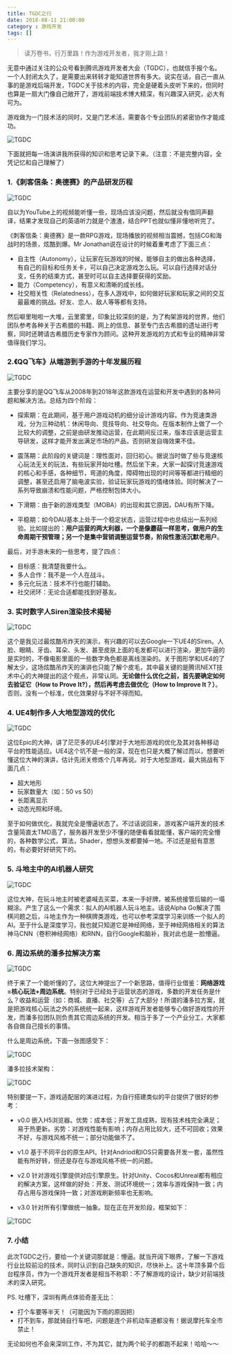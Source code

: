 ```yaml
---
title: TGDC之行
date: 2018-08-11 21:00:00
category : 游戏开发
tags: []
---
```


> 读万卷书，行万里路！作为游戏开发者，我才刚上路！

无意中通过关注的公众号看到腾讯游戏开发者大会（TGDC），也就信手报个名。一个人封闭太久了，是需要出来转转才能知道世界有多大。说实在话，自己一直从事的是游戏后端开发，TGDC关于技术的内容，完全是硬着头皮听下来的，但同时也算是一扇大门像自己敞开了，游戏前端技术博大精深，有兴趣深入研究，必大有可为。

游戏做为一门技术活的同时，又是门艺术活，需要各个专业团队的紧密协作才能成功。

![TGDC](/images/tgdc-0.jpeg)

下面就把每一场演讲我所获得的知识和思考记录下来。（注意：不是完整内容，全凭记忆和自己理解了）

<!--more-->
### 1.《刺客信条：奥德赛》的产品研发历程

![TGDC](/images/tgdc-1.jpeg)

自以为YouTube上的视频能听懂一些，现场应该没问题，然后就没有借同声翻译，结果才发现自己的英语听力就是个渣渣，结合PPT也就似懂非懂地听完了。

《刺客信条：奥德赛》是一款RPG游戏，现场播放的视频相当震撼，包括CG和海战时的场景，炫酷到爆。Mr Jonathan说在设计的时候着重考虑了下面三点：

 - 自主性（Autonomy），让玩家在玩游戏的时候，能够自主的做出各种选择，有自己的目标和任务关卡，可以自己决定游戏怎么玩。可以自行选择对话分支，任务的结束方式，甚至时可以自主选择要获得的奖励。
 - 能力（Competency），有意义和清晰的成长线。
 - 社交相关性（Relatedness），在多人游戏中，如何做好玩家和玩家之间的交互最最难的挑战。好友、恋人、敌人等等都有支持。

然后噼里啪啦一大堆，云里雾里，印象比较深刻的是，为了构架游戏的世界，他们团队参考各种关于古希腊的书籍、网上的信息、甚至专门去古希腊的遗址进行考察，同时还聘请古希腊历史专家作为顾问。这种开发游戏的方式和专业的精神非常值得我们学习。

### 2.《QQ飞车》从端游到手游的十年发展历程

![TGDC](/images/tgdc-2.jpeg)

主要分享的是QQ飞车从2008年到2018年这款游戏在运营和开发中遇到的各种问题和解决方法。总结为四个阶段：

- 探索期：在此期间，基于用户游戏动机的细分设计游戏内容。作为竞速类游戏，分为三种动机：休闲导向、竞技导向、社交导向。在版本制作上做了一个比较大的调整，之前是由研发推动运营，在此期间反过来，版本应该是运营主导研发，这样才能开发出满足市场的产品，否则研发自嗨效果不佳。

- 震荡期：此阶段的关键词是：理性面对，回归初心。据说当时做了些与竞速核心玩法无关的玩法，有些玩家开始吐槽。然后坐下来，大家一起探讨竞速游戏的核心和手感，各种细节，弯道的角度，障碍物出现的时间等等都进行精细的调整，甚至还启用了脑电波实验，验证玩家玩游戏的情绪体验。同时解决了一系列导致崩溃和性能问题，严格控制包体大小。

- 下滑期：由于新的游戏类型（MOBA）的出现和其它原因，DAU有所下降。
- 平稳期：如今DAU基本上处于一个稳定状态，运营过程中也总结出一系列经验。比如提出的：**用户运营的两大利器，一个是像蘑菇一样思考，做用户的生命周期干预管理；另一个是集中营销调整运营节奏，阶段性激活沉默老用户**。

最后，对手游未来的一些思考，提了四点：
- 目标感：我清楚我要什么。
- 多人合作：我不是一个人在战斗。
- 多元化玩法：技术不行也能打辅助。
- 社交闭环：无论合适都能找到好基友。

### 3. 实时数字人Siren渲染技术揭秘

![TGDC](/images/tgdc-tech-1.jpeg)

这个是我见过最炫酷吊炸天的演示，有兴趣的可以去Google一下UE4的Siren。人脸、眼睛、牙齿、耳朵、头发、甚至皮肤上面的毛发都可以进行渲染，更加牛逼的是实时的，不像电影里面的一些数字角色都是离线渲染的。关于图形学和UE4的了解太少，这场炫酷吊炸天的演讲也只能了解个皮毛，其中最关键的是腾讯NEXT技术中心的大神提出的这个观点，非常认同。**无论做什么优化之前，首先要确定如何去验证它（How to Prove It?），然后再考虑去做优化（How to Improve It？）**。否则，没有一个标准，优化效果好与不好不得而知。

### 4. UE4制作多人大地型游戏的优化

![TGDC](/images/tgdc-tech-2.jpeg)

这位Epic的大神，讲了茫茫多的UE4引擎对于大地形游戏的优化及其对各种移动平台的性能适应。UE4这个坑不是一般的深，现在也只是大概了解过而以，想要听懂这位大神的演讲，估计先闭关修炼个几年再说。对于大地型游戏，最大挑战有下面几点：
- 超大地形
- 玩家数量大（如：50 vs 50）
- 长距离显示
- 动态光照和环境。

至于如何做优化，我就完全是懵逼状态了。不过话说回来，游戏客户端开发的技术含量简直太TMD高了，服务器开发至少不懂的随便看看就能懂，客户端的完全懵的，各种数学公式，算法，Shader，想想头发都要掉一地。不过还是挺有意思的，有必要好好研究下的。

### 5. 斗地主中的AI机器人研究

![TGDC](/images/tgdc-tech-3.jpeg)

这位大神，在玩斗地主时被老婆喊去买菜，本来一手好牌，被系统接管后输的一塌糊涂。产生了这么一个需求：拟人的AI机器人玩斗地主。话说Alpha Go解决了围棋问题之后，斗地主作为一种棋牌类游戏，也可以参考深度学习来训练一个拟人的AI。至于什么是深度学习，我也就只知道它是神经网络，至于神经网络相关的算法神马CNN（卷积神经网络）和RNN，自行Google和脑补，我对此也是一脸懵逼。

### 6. 周边系统的潘多拉解决方案

![TGDC](/images/tgdc-tech-4.jpeg)

终于来了一个能听懂的了。这位大神提出了一个新思路，值得行业借鉴：**网络游戏=核心玩法+周边系统**。特别对于已经处于运营状态的游戏，多数的开发任务是什么？收益和运营（如：商城、直播、社交等）占了大部分！所谓的潘多拉方案，就是把游戏核心玩法之外的系统统一起来，这样游戏开发者能够专心做好游戏性的开发，而潘多拉团队则负责其它周边系统的开发。相当于多了一个产业分工，大家都各自做自己擅长的事情。

什么是周边系统，下面一张图感受下：

![TGDC](/images/tgdc-tech-4-1.jpeg)

潘多拉技术架构：

![TGDC](/images/tgdc-tech-4-2.jpeg)

特别要提一下，游戏适配层的演进过程，为自行搭建类似的平台提供了很好的参考：

- v0.0 嵌入H5浏览器。优势：成本低；开发工具成熟，现有技术栈完全满足；易于热更新。劣势：对游戏性能有影响；内存占用比较大，还不可回收；效果不好，与游戏风格不统一；部分功能做不了。

- v1.0 基于不同平台的原生API。针对Andriod和IOS只需要各开发一套，虽然性能有所好转，但还是存在与游戏风格不统一的问题。

- v2.0 针对游戏引擎提供对应引擎原生。针对Unity、Cocos和Unreal都有相应的解决方案，这样做的好处：开发、测试环境统一；效率与游戏保持一致；内存占用与游戏保持一致；对游戏刷新频率也无影响。

- v3.0 针对所有引擎做统一抽象。现在正在开发阶段，框架如下：

![TGDC](/images/tgdc-tech-4-3.jpeg)


### 7. 小结

此次TGDC之行，要给一个关键词那就是：懵逼。就当开阔下眼界，了解一下游戏行业比较前沿的技术，同时认识到自己缺失的知识，尽快补上。这十年顶多算个后台程序员，作为一个游戏开发者是相当不称职：不了解游戏的设计，缺少对前端技术的深入研究。

PS. 吐槽下，深圳有两点体验奇差无比：
- 打个车要等半天！（可能因为下雨的原因把）
- 打不到车，那就骑自行车吧，问题是连个非机动车道都没有！据说摩托车全市禁止！

无论如何也不会来深圳工作，不为其它，就为两个轮子的都跑不起来！哈哈～～
